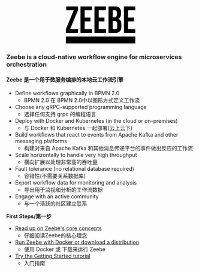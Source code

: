 <p style="text-align: center;">
  <img src="zeebe-brand.svg" style="height: 100px;"/>
</p>

### Zeebe is a cloud-native workflow engine for microservices orchestration 
#### Zeebe 是一个用于微服务编排的本地云工作流引擎

* Define workflows graphically in BPMN 2.0 
    - BPMN 2.0 在 BPMN 2.0中以图形方式定义工作流
* Choose any gRPC-supported programming language 
    - 选择任何支持 grpc 的编程语言
* Deploy with Docker and Kubernetes (in the cloud or on-premises) 
    - 与 Docker 和 Kubernetes 一起部署(云上云下)
* Build workflows that react to events from Apache Kafka and other messaging platforms 
    - 构建对来自 Apache Kafka 和其他消息传递平台的事件做出反应的工作流
* Scale horizontally to handle very high throughput 
    - 横向扩展以处理非常高的吞吐量
* Fault tolerance (no relational database required) 
    - 容错性(不需要关系数据库)
* Export workflow data for monitoring and analysis 
    - 导出用于监视和分析的工作流数据
* Engage with an active community 
    - 与一个活跃的社区建立联系

**First Steps/第一步**
* [Read up on Zeebe's core concepts](/basics/) 
    - 仔细阅读Zeebe的核心理念
* [Run Zeebe with Docker or download a distribution](/introduction/install.html) 
    - 使用 Docker 或 下载来运行 Zeebe
* [Try the Getting Started tutorial](/getting-started/) 
    - 入门指南
